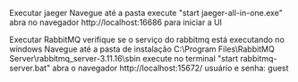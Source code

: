 Executar jaeger
Navegue até a pasta
execute "start jaeger-all-in-one.exe"
abra no navegador http://localhost:16686 para iniciar a UI

Executar RabbitMQ
verifique se o serviço do rabbitmq está executando no windows
Navegue até a pasta de instalação C:\Program Files\RabbitMQ Server\rabbitmq_server-3.11.16\sbin
execute no terminal "start rabbitmq-server.bat"
abra o navegador  http://localhost:15672/
usuário e senha: guest